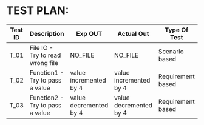 # TEST PLAN:

|Test ID |	Description	                          |Exp OUT	               |Actual Out	           |Type Of Test      |
|--------|----------------------------------------|------------------------|-----------------------|------------------|
|T_01	   |File IO - Try to read wrong file        |NO_FILE	               |NO_FILE	               |Scenario based    |
|T_02	   |Function1 - Try to pass a value         |value incremented by 4  |value incremented by 4 |Requirement based |
|T_03  	 |Function2 - Try to pass a value         |value decremented by 4  |value decremented by 4 |Requirement based |
